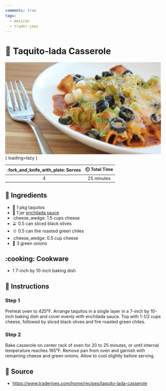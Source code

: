 ```yaml
---
comments: true
tags:
  - mexican
  - trader-joes
---
```

# :taco: Taquito-lada Casserole

![Taquito-lada Casserole](../assets/images/taquito-lada-casserole.png){ loading=lazy }

| :fork_and_knife_with_plate: Serves | :timer_clock: Total Time |
|:----------------------------------:|:-----------------------: |
| 4 | 25 minutes |

## :salt: Ingredients

- :taco: 1 pkg taquitos
- :taco: 1 jar [enchilada sauce][1]
- :cheese_wedge: 1.5 cups cheese
- :olive: 0.5 can sliced black olives
- :bell_pepper: 0.5 can fire roasted green chiles
- :cheese_wedge: 0.5 cup cheese
- :seedling: 3 green onions

## :cooking: Cookware

- 1 7-inch by 10-inch baking dish

## :pencil: Instructions

### Step 1

Preheat oven to 425°F. Arrange taquitos in a single layer in a 7-inch by 10-inch baking dish and cover evenly with
enchilada sauce. Top with 1-1/2 cups cheese, followed by sliced black olives and fire roasted green chiles.

### Step 2

Bake casserole on center rack of oven for 20 to 25 minutes, or until internal temperature reaches 165°F. Remove pan
from oven and garnish with remaining cheese and green onions. Allow to cool slightly before serving.

## :link: Source

- <https://www.traderjoes.com/home/recipes/taquito-lada-casserole>

[1]: <../sauces-and-dressings/enchilada-sauce.md>
